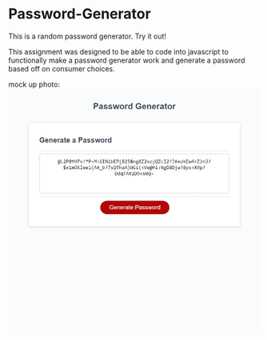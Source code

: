 # Password-Generator
This is a random password generator. Try it out!

This assignment was designed to be able to code into javascript to functionally make a password generator work and generate a password based off on consumer choices. 

mock up photo:
<img src= ./password-generator.png>


